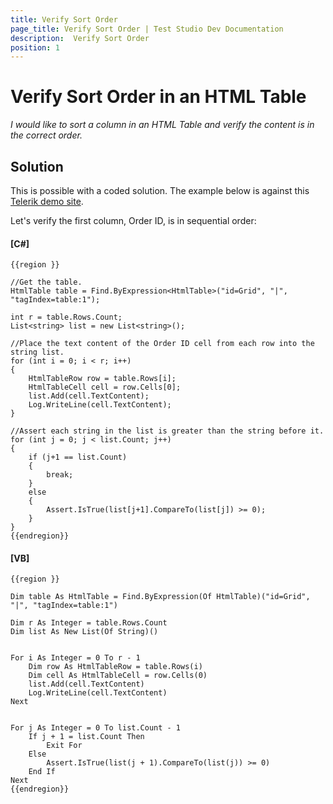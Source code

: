 ```yaml
---
title: Verify Sort Order
page_title: Verify Sort Order | Test Studio Dev Documentation
description:  Verify Sort Order
position: 1
---
```

# Verify Sort Order in an HTML Table #

*I would like to sort a column in an HTML Table and verify the content is in the correct order.*

## Solution ##

This is possible with a coded solution. The example below is against this <a href="http://demos.telerik.com/aspnet-mvc/grid/index" target="_blank">Telerik demo site</a>.

Let's verify the first column, Order ID, is in sequential order:

#### __[C#]__

    {{region }}

    //Get the table.
    HtmlTable table = Find.ByExpression<HtmlTable>("id=Grid", "|", "tagIndex=table:1");
    
    int r = table.Rows.Count;
    List<string> list = new List<string>();
    
    //Place the text content of the Order ID cell from each row into the string list.
    for (int i = 0; i < r; i++)
    {
        HtmlTableRow row = table.Rows[i];
        HtmlTableCell cell = row.Cells[0];  
        list.Add(cell.TextContent);
        Log.WriteLine(cell.TextContent);
    }
    
    //Assert each string in the list is greater than the string before it.
    for (int j = 0; j < list.Count; j++)
    {
        if (j+1 == list.Count)
        {
            break;
        }
        else
        {
            Assert.IsTrue(list[j+1].CompareTo(list[j]) >= 0);
        }
    }
    {{endregion}}

#### __[VB]__

    {{region }}

    Dim table As HtmlTable = Find.ByExpression(Of HtmlTable)("id=Grid", "|", "tagIndex=table:1")
    
    Dim r As Integer = table.Rows.Count
    Dim list As New List(Of String)()
    

    For i As Integer = 0 To r - 1
        Dim row As HtmlTableRow = table.Rows(i)
        Dim cell As HtmlTableCell = row.Cells(0)
        list.Add(cell.TextContent)
        Log.WriteLine(cell.TextContent)
    Next
    

    For j As Integer = 0 To list.Count - 1
        If j + 1 = list.Count Then
            Exit For
        Else
            Assert.IsTrue(list(j + 1).CompareTo(list(j)) >= 0)
        End If
    Next
    {{endregion}}

